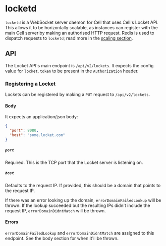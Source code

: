 # locketd

`locketd` is a WebSocket server daemon for Cell that uses Cell's Locket API. This allows it to be horizontally scalable, as instances can register with the main Cell server by making an authorised HTTP request. Redis is used to dispatch requests to `locketd`; read more in the [scaling section](scaling.md).

## API

The Locket API's main endpoint is `/api/v2/lockets`. It expects the config value for `locket.token` to be present in the `Authorization` header.

### Registering a Locket

Lockets can be registered by making a `PUT` request to `/api/v2/lockets`.

#### Body

It expects an application/json body:

```json
{
  "port": 8080,
  "host": "some.locket.com"
}
```

##### `port`

Required. This is the TCP port that the Locket server is listening on.

##### `host`

Defaults to the request IP. If provided, this should be a domain that points to the request IP.

If there was an error looking up the domain, `errorDomainFailedLookup` will be thrown. If the lookup succeeded but the resulting IPs didn't include the request IP, `errorDomainDidntMatch` will be thrown.

#### Errors

<!-- TODO: number representations -->

`errorDomainFailedLookup` and `errorDomainDidntMatch` are assigned to this endpoint. See the body section for when it'll be thrown.